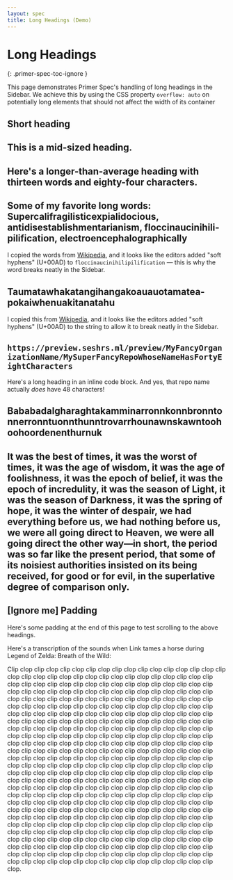 ```yaml
---
layout: spec
title: Long Headings (Demo)
---
```


<!-- prettier-ignore-start -->
# Long Headings
{: .primer-spec-toc-ignore }
<!-- prettier-ignore-end -->

This page demonstrates Primer Spec's handling of long headings in the Sidebar. We achieve this by using the CSS property `overflow: auto` on potentially long elements that should not affect the width of its container

## Short heading

## This is a mid-sized heading.

## Here's a longer-than-average heading with thirteen words and eighty-four characters.

## Some of my favorite long words: Supercalifragilisticexpialidocious, antidisestablishmentarianism, flocci­nauci­nihili­pili­fication, electroencephalographically

I copied the words from [Wikipedia](https://en.wikipedia.org/wiki/Longest_word_in_English), and it looks like the editors added "soft hyphens" (U+00AD) to `flocci­nauci­nihili­pili­fication` — this is why the word breaks neatly in the Sidebar.

## Tau­mata­whaka­tangi­hanga­koau­auota­matea­pokai­when­uaki­tana­tahu

I copied this from [Wikipedia](https://en.wikipedia.org/wiki/Longest_word_in_English#Notable_long_words), and it looks like the editors added "soft hyphens" (U+00AD) to the string to allow it to break neatly in the Sidebar.

## `https://preview.seshrs.ml/preview/MyFancyOrganizationName/MySuperFancyRepoWhoseNameHasFortyEightCharacters`

Here's a long heading in an inline code block. And yes, that repo name actually _does_ have 48 characters!

## Bababadalgharaghtakamminarronnkonnbronntonnerronntuonnthunntrovarrhounawnskawntoohoohoordenenthurnuk

## It was the best of times, it was the worst of times, it was the age of wisdom, it was the age of foolishness, it was the epoch of belief, it was the epoch of incredulity, it was the season of Light, it was the season of Darkness, it was the spring of hope, it was the winter of despair, we had everything before us, we had nothing before us, we were all going direct to Heaven, we were all going direct the other way—in short, the period was so far like the present period, that some of its noisiest authorities insisted on its being received, for good or for evil, in the superlative degree of comparison only.

## [Ignore me] Padding

Here's some padding at the end of this page to test scrolling to the above headings.

Here's a transcription of the sounds when Link tames a horse during Legend of Zelda: Breath of the Wild:

Clip clop clip clop clip clop clip clop clip clop clip clop clip clop clip clop clip clop clip clop clip clop clip clop clip clop clip clop clip clop clip clop clip clop clip clop clip clop clip clop clip clop clip clop clip clop clip clop clip clop clip clop clip clop clip clop clip clop clip clop clip clop clip clop clip clop clip clop clip clop clip clop clip clop clip clop clip clop clip clop clip clop clip clop clip clop clip clop clip clop clip clop clip clop clip clop clip clop clip clop clip clop clip clop clip clop clip clop clip clop clip clop clip clop clip clop clip clop clip clop clip clop clip clop clip clop clip clop clip clop clip clop clip clop clip clop clip clop clip clop clip clop clip clop clip clop clip clop clip clop clip clop clip clop clip clop clip clop clip clop clip clop clip clop clip clop clip clop clip clop clip clop clip clop clip clop clip clop clip clop clip clop clip clop clip clop clip clop clip clop clip clop clip clop clip clop clip clop clip clop clip clop clip clop clip clop clip clop clip clop clip clop clip clop clip clop clip clop clip clop clip clop clip clop clip clop clip clop clip clop clip clop clip clop clip clop clip clop clip clop clip clop clip clop clip clop clip clop clip clop clip clop clip clop clip clop clip clop clip clop clip clop clip clop clip clop clip clop clip clop clip clop clip clop clip clop clip clop clip clop clip clop clip clop clip clop clip clop clip clop clip clop clip clop clip clop clip clop clip clop clip clop clip clop clip clop clip clop clip clop clip clop clip clop clip clop clip clop clip clop clip clop clip clop clip clop clip clop clip clop clip clop clip clop clip clop clip clop clip clop clip clop clip clop clip clop clip clop clip clop clip clop clip clop clip clop clip clop clip clop clip clop clip clop clip clop clip clop clip clop clip clop clip clop clip clop clip clop clip clop clip clop clip clop clip clop clip clop clip clop clip clop clip clop clip clop clip clop clip clop clip clop clip clop clip clop clip clop clip clop clip clop clip clop clip clop clip clop clip clop clip clop clip clop clip clop clip clop clip clop clip clop clip clop.
